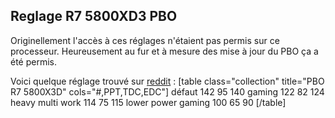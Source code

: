 ## Reglage R7 5800XD3 PBO
Originellement l'accès à ces réglages n'étaient pas permis sur ce processeur. Heureusement au fur et à mesure des mise à jour du PBO ça a été permis. 

Voici quelque réglage trouvé sur [reddit](https://www.reddit.com/r/Amd/comments/11qgb1v/suggested_ppt_tdc_edc_for_5800x3d/) : 
[table class="collection" title="PBO R7 5800X3D" cols="#,PPT,TDC,EDC"]
défaut	142	95	140
gaming	122	82	124
heavy multi work	114	75	115
lower power gaming	100	65	90 
[/table]
